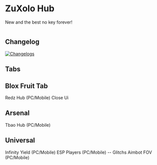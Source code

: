 # ZuXolo Hub
New and the best no key forever!
```lua

```
## Changelog
[![Changelogs](https://img.shields.io/badge/Changelogs%20%20-333333?style=for-the-badge&logo=github&logoColor=white)](https://github.com/Lucashgdhhyy/zuxola-hub/blob/main/changelog.md)
## Tabs
## Blox Fruit Tab
Redz Hub (PC/Mobile) Close Ui
## Arsenal
Tbao Hub (PC/Mobile)
## Universal
Infinity Yield (PC/Mobile)
ESP Players (PC/Mobile) -- Glitchs
Aimbot FOV (PC/Mobile)

